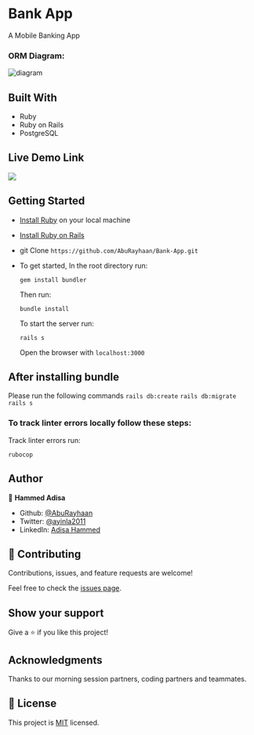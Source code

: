 # Bank App

A Mobile Banking App

### ORM Diagram:

![diagram](https://user-images.githubusercontent.com/91697183/189308941-91fa037b-06e7-467f-827a-74951ac0e0f8.png)

## Built With

- Ruby
- Ruby on Rails
- PostgreSQL

## Live Demo Link
![](https://dry-atoll-56266.herokuapp.com/)

## Getting Started

- [Install Ruby](https://www.ruby-lang.org/en/documentation/installation/) on your local machine
- [Install Ruby on Rails](https://guides.rubyonrails.org/v5.1/getting_started.html)
- git Clone `https://github.com/AbuRayhaan/Bank-App.git`
- To get started, In the root directory run:

  ```
  gem install bundler
  ```

  Then run:

  ```
  bundle install
  ```

  To start the server run:

  ```
  rails s
  ```

  Open the browser with `localhost:3000`

## After installing bundle

Please run the following commands `rails db:create` `rails db:migrate` `rails s`

### To track linter errors locally follow these steps:

Track linter errors run:

```
rubocop
```

## Author

👤 **Hammed Adisa**

- Github: [@AbuRayhaan](https://github.com/AbuRayhaan)
- Twitter: [@ayinla2011](https://twitter.com/Ayinla2011)
- LinkedIn: [Adisa Hammed](https://www.linkedin.com/in/hammed-adisa/)

## 🤝 Contributing

Contributions, issues, and feature requests are welcome!

Feel free to check the [issues page](https://github.com/AbuRayhaan/Bank-App/issues).

## Show your support

Give a ⭐️ if you like this project!

## Acknowledgments

Thanks to our morning session partners, coding partners and teammates.

## 📝 License

This project is [MIT](https://github.com/AbuRayhaan/Bank-App/blob/dev/LICENSE) licensed.
